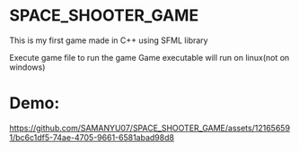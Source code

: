 # SPACE_SHOOTER_GAME
This is my first game made in C++ using SFML library

Execute game file to run the game
Game executable will run on linux(not on windows)

# Demo:

https://github.com/SAMANYU07/SPACE_SHOOTER_GAME/assets/121656591/bc6c1df5-74ae-4705-9661-6581abad98d8
